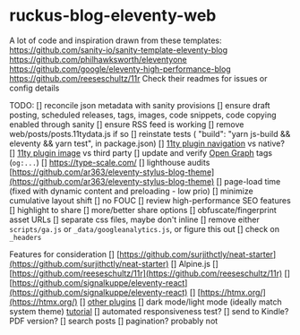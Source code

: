 # ruckus-blog-eleventy-web

A lot of code and inspiration drawn from these templates:
https://github.com/sanity-io/sanity-template-eleventy-blog
https://github.com/philhawksworth/eleventyone
https://github.com/google/eleventy-high-performance-blog
https://github.com/reeseschultz/11r
Check their readmes for issues or config details

TODO:
[] reconcile json metadata with sanity provisions
[] ensure draft posting, scheduled releases, tags, images, code snippets, code copying enabled through sanity
[] ensure RSS feed is working
[] remove web/posts/posts.11tydata.js if so
[] reinstate tests ( "build": "yarn js-build && eleventy && yarn test", in package.json)
[] [11ty plugin navigation](https://www.11ty.dev/docs/plugins/navigation/) vs native?
[] [11ty plugin image](https://www.11ty.dev/docs/plugins/image/) vs third party
[] update and verify [Open Graph](https://ogp.me/) tags (`og:...`)
[] https://type-scale.com/
[] lighthouse audits [https://github.com/ar363/eleventy-stylus-blog-theme](https://github.com/ar363/eleventy-stylus-blog-theme)
[] page-load time (fixed with dynamic content and preloading - low prio)
[] minimize cumulative layout shift
[] no FOUC
[] review high-performance SEO features
[] highlight to share
[] more/better share options
[] obfuscate/fingerprint asset URLs
[] separate css files, maybe don't inline
[] remove either `scripts/ga.js` or `_data/googleanalytics.js`, or figure this out
[] check on `_headers`

Features for consideration
[] [https://github.com/surjithctly/neat-starter](https://github.com/surjithctly/neat-starter)
  [] Alpine.js
[] [https://github.com/reeseschultz/11r](https://github.com/reeseschultz/11r)
[] [https://github.com/signalkuppe/eleventy-react](https://github.com/signalkuppe/eleventy-react)
[] [https://htmx.org/](https://htmx.org/)
[] [other plugins](https://www.11ty.dev/docs/plugins/)
[] dark mode/light mode (ideally match system theme) [tutorial](https://jec.fyi/blog/supporting-dark-mode)
[] automated responsiveness test?
[] send to Kindle? PDF version?
[] search posts
[] pagination? probably not
